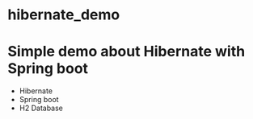 # hibernate_demo

# Simple demo about Hibernate with Spring boot
- Hibernate
- Spring boot
- H2 Database
